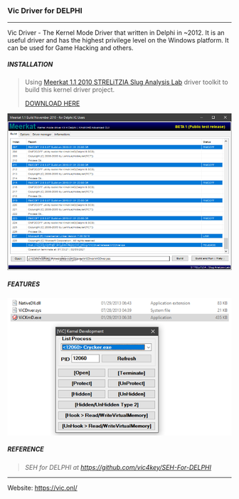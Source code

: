 ### Vic Driver for DELPHI ###
_ _ _

Vic Driver - The Kernel Mode Driver that written in Delphi in ~2012. It is an useful driver and has the highest privilege level on the Windows platform. It can be used for Game Hacking and others.

##### INSTALLATION #####

> Using [Meerkat 1.1 2010 STRELiTZIA Slug Analysis Lab](<https://www.kernelmode.info/forum/viewtopic0e56.html?f=14&t=465>) driver toolkit to build this kernel driver project.
>
> [DOWNLOAD HERE](Others/KMDKIT.zip)

![](Others/KMDKIT.PNG)

##### FEATURES #####

![](Others/DEMO.PNG)

##### REFERENCE

> *SEH for DELPHI at <https://github.com/vic4key/SEH-For-DELPHI>*

_ _ _

Website: https://vic.onl/